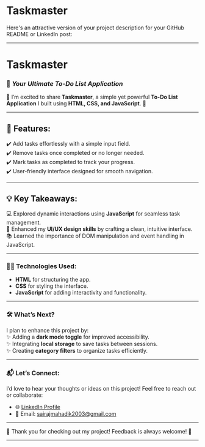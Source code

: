 # Taskmaster
Here's an attractive version of your project description for your GitHub README or LinkedIn post:

---

# **Taskmaster**  
### 📝 *Your Ultimate To-Do List Application*

🎉 I’m excited to share **Taskmaster**, a simple yet powerful **To-Do List Application** I built using **HTML, CSS, and JavaScript**. 🚀  

---

## **🌟 Features:**  
✔️ Add tasks effortlessly with a simple input field.  
✔️ Remove tasks once completed or no longer needed.  
✔️ Mark tasks as completed to track your progress.  
✔️ User-friendly interface designed for smooth navigation.  

---

## **💡 Key Takeaways:**  
💻 Explored dynamic interactions using **JavaScript** for seamless task management.  
🎨 Enhanced my **UI/UX design skills** by crafting a clean, intuitive interface.  
📚 Learned the importance of DOM manipulation and event handling in JavaScript.  

---

### 👨‍💻 **Technologies Used:**  
- **HTML** for structuring the app.  
- **CSS** for styling the interface.  
- **JavaScript** for adding interactivity and functionality.  

---

### 🛠️ **What’s Next?**  
I plan to enhance this project by:  
✨ Adding a **dark mode toggle** for improved accessibility.  
✨ Integrating **local storage** to save tasks between sessions.  
✨ Creating **category filters** to organize tasks efficiently.  

---

### 📬 **Let’s Connect:**  
I’d love to hear your thoughts or ideas on this project! Feel free to reach out or collaborate:  
- 🌐 [LinkedIn Profile](https://www.linkedin.com/in/sairaj-mahadik)  
- 📧 Email: sairajmahadik2003@gmail.com  

---  

🎉 Thank you for checking out my project! Feedback is always welcome! 🌟  

---

